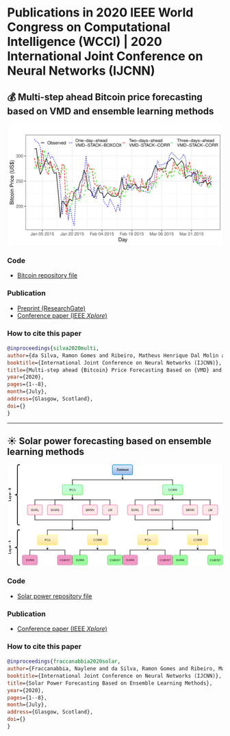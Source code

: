 # Publications in 2020 IEEE World Congress on Computational Intelligence (WCCI) | 2020 International Joint Conference on Neural Networks (IJCNN)

## :moneybag: Multi-step ahead Bitcoin price forecasting based on VMD and ensemble learning methods

![Bitcoin Predictions](Samples.png)

### Code
- [Bitcoin repository file](Bitcoin/)

### Publication
- [Preprint (ResearchGate)](https://www.researchgate.net/publication/340654637_Multi-step_ahead_Bitcoin_Price_Forecasting_Based_on_VMD_and_Ensemble_Learning_Methods)
- [Conference paper (IEEE *Xplore*)]()

### How to cite this paper
```bibtex
@inproceedings{silva2020multi,
author={da Silva, Ramon Gomes and Ribeiro, Matheus Henrique Dal Molin and Fraccanabbia, Naylene and Mariani, Viviana Cocco and Coelho, Leandro Santos},
booktitle={International Joint Conference on Neural Networks (IJCNN)},
title={Multi-step ahead {Bitcoin} Price Forecasting Based on {VMD} and Ensemble Learning Methods},
year={2020},
pages={1--8},
month={July},
address={Glasgow, Scotland},
doi={}
}
```
----

## :sunny: Solar power forecasting based on ensemble learning methods

![Framework](Framework.jpg)

### Code
- [Solar power repository file](Solar_Power/)

### Publication
- [Conference paper (IEEE *Xplore*)]()

### How to cite this paper
```bibtex
@inproceedings{fraccanabbia2020solar,
author={Fraccanabbia, Naylene and da Silva, Ramon Gomes and Ribeiro, Matheus Henrique Dal Molin and Moreno, Sinvaldo Rodrigues and Mariani, Viviana Cocco and Coelho, Leandro Santos},
booktitle={International Joint Conference on Neural Networks (IJCNN)},
title={Solar Power Forecasting Based on Ensemble Learning Methods},
year={2020},
pages={1--8},
month={July},
address={Glasgow, Scotland},
doi={}
}
```
